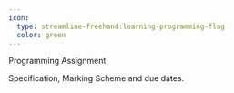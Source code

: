 ```yaml
---
icon:
  type: streamline-freehand:learning-programming-flag
  color: green
---
```


Programming Assignment

Specification, Marking Scheme and due dates.

